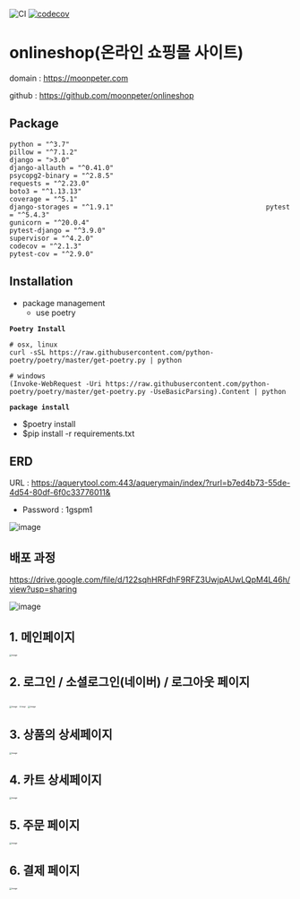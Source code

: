 ![CI](https://github.com/moonpeter/onlineshop/workflows/CI/badge.svg) [![codecov](https://codecov.io/gh/moonpeter/onlineshop/branch/master/graph/badge.svg)](https://codecov.io/gh/moonpeter/onlineshop)

# onlineshop(온라인 쇼핑몰 사이트)

domain : https://moonpeter.com

github : https://github.com/moonpeter/onlineshop



## Package

```
python = "^3.7"																pillow = "^7.1.2"
django = ">3.0"																django-allauth = "^0.41.0"
psycopg2-binary = "^2.8.5"										requests = "^2.23.0"
boto3 = "^1.13.13"														coverage = "^5.1"
django-storages = "^1.9.1"										pytest = "^5.4.3"
gunicorn = "^20.0.4"													pytest-django = "^3.9.0"
supervisor = "^4.2.0"													codecov = "^2.1.3"
pytest-cov = "^2.9.0"
```



## Installation

- package management
  - use poetry

**`Poetry Install`**

```
# osx, linux
curl -sSL https://raw.githubusercontent.com/python-poetry/poetry/master/get-poetry.py | python

# windows
(Invoke-WebRequest -Uri https://raw.githubusercontent.com/python-poetry/poetry/master/get-poetry.py -UseBasicParsing).Content | python
```

**`package install`**

- $poetry install
- $pip install -r requirements.txt









## ERD

URL : https://aquerytool.com:443/aquerymain/index/?rurl=b7ed4b73-55de-4d54-80df-6f0c33776011&

- Password : 1gspm1

![image](https://user-images.githubusercontent.com/57426244/83367549-0d5e8c00-a3f0-11ea-82e3-299af4c10eee.png)



## 배포 과정

https://drive.google.com/file/d/122sqhHRFdhF9RFZ3UwjpAUwLQpM4L46h/view?usp=sharing

![image](https://user-images.githubusercontent.com/57426244/83371560-af38a580-a3fd-11ea-9040-c60ec1b4eae4.png)





## 1. 메인페이지

<img src="https://user-images.githubusercontent.com/57426244/83587847-fe601100-a58a-11ea-9ffe-13d702a5ae67.png" alt="image" style="zoom:25%;" />

## 2. 로그인 / 소셜로그인(네이버) / 로그아웃 페이지

<img src="https://user-images.githubusercontent.com/57426244/83347275-0cc9e500-a35f-11ea-9672-8e931326ac65.png" alt="image" style="zoom:25%;" />

<img src="https://user-images.githubusercontent.com/57426244/83347303-3f73dd80-a35f-11ea-81d2-b207a6badfb4.png" alt="image" style="zoom:20%;" />

<img src="https://user-images.githubusercontent.com/57426244/83347343-5fa39c80-a35f-11ea-88e0-2c29f619ad43.png" alt="image" style="zoom:25%;" />

## 3. 상품의 상세페이지

<img src="https://user-images.githubusercontent.com/57426244/83344880-b3a28700-a347-11ea-9f83-d40aca22ffeb.png" alt="image" style="zoom:25%;" />

## 4. 카트 상세페이지

<img src="https://user-images.githubusercontent.com/57426244/83344881-ba30fe80-a347-11ea-9c0c-afab7148bb6f.png" alt="image" style="zoom:25%;" />













## 5. 주문 페이지

<img src="https://user-images.githubusercontent.com/57426244/83344885-c9b04780-a347-11ea-8918-b71c0ea7b92b.png" alt="image" style="zoom:25%;" />

## 6. 결제 페이지

<img src="https://user-images.githubusercontent.com/57426244/83344887-d16fec00-a347-11ea-9d66-3975322d98e1.png" alt="image" style="zoom:25%;" />
